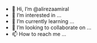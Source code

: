- 👋 Hi, I’m @alirezaamiral
- 👀 I’m interested in ...
- 🌱 I’m currently learning ...
- 💞️ I’m looking to collaborate on ...
- 📫 How to reach me ...

<!---
alirezaamiral/alirezaamiral is a ✨ special ✨ repository because its `README.md` (this file) appears on your GitHub profile.
You can click the Preview link to take a look at your changes.
--->
